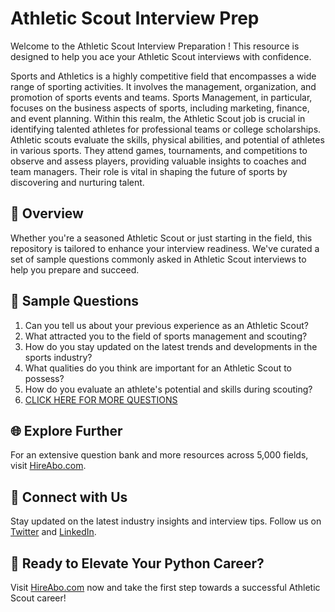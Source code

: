 # Athletic Scout Interview Prep

Welcome to the Athletic Scout Interview Preparation ! This resource is designed to help you ace your Athletic Scout interviews with confidence.

Sports and Athletics is a highly competitive field that encompasses a wide range of sporting activities. It involves the management, organization, and promotion of sports events and teams. Sports Management, in particular, focuses on the business aspects of sports, including marketing, finance, and event planning. Within this realm, the Athletic Scout job is crucial in identifying talented athletes for professional teams or college scholarships. Athletic scouts evaluate the skills, physical abilities, and potential of athletes in various sports. They attend games, tournaments, and competitions to observe and assess players, providing valuable insights to coaches and team managers. Their role is vital in shaping the future of sports by discovering and nurturing talent.

## 🚀 Overview

Whether you're a seasoned Athletic Scout or just starting in the field, this repository is tailored to enhance your interview readiness. We've curated a set of sample questions commonly asked in Athletic Scout interviews to help you prepare and succeed.

## 📝 Sample Questions

1. Can you tell us about your previous experience as an Athletic Scout?
2. What attracted you to the field of sports management and scouting?
3. How do you stay updated on the latest trends and developments in the sports industry?
4. What qualities do you think are important for an Athletic Scout to possess?
5. How do you evaluate an athlete's potential and skills during scouting?
6. [CLICK HERE FOR MORE QUESTIONS](https://hireabo.com/job/15_2_16/Athletic%20Scout)

## 🌐 Explore Further

For an extensive question bank and more resources across 5,000 fields, visit [HireAbo.com](https://www.hireabo.com).

## 📱 Connect with Us

Stay updated on the latest industry insights and interview tips. Follow us on [Twitter](https://twitter.com/hireabo) and [LinkedIn](https://www.linkedin.com/in/hire-abo-3609972a8/).

## 🚀 Ready to Elevate Your Python Career?

Visit [HireAbo.com](https://www.hireabo.com) now and take the first step towards a successful Athletic Scout career!